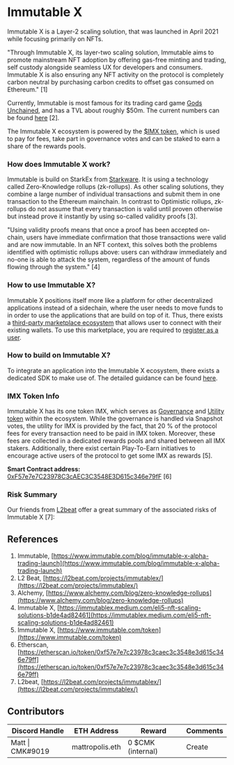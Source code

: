 # Immutable X

Immutable X is a Layer-2 scaling solution, that was launched in April 2021 while focusing primarily on NFTs.&#x20;

"Through Immutable X, its layer-two scaling solution, Immutable aims to promote mainstream NFT adoption by offering gas-free minting and trading, self custody alongside seamless UX for developers and consumers. Immutable X is also ensuring any NFT activity on the protocol is completely carbon neutral by purchasing carbon credits to offset gas consumed on Ethereum." \[1]

Currently, Immutable is most famous for its trading card game [Gods Unchained](https://godsunchained.com/), and has a TVL about roughly $50m. The current numbers can be found [here](https://l2beat.com/projects/immutablex/) \[2].

The Immutable X ecosystem is powered by the [$IMX token](https://www.coingecko.com/en/coins/immutable-x), which is used to pay for fees, take part in governance votes and can be staked to earn a share of the rewards pools.

### How does Immutable X work?

Immutable is build on StarkEx from [Starkware](starkware.md). It is using a technology called Zero-Knowledge rollups (zk-rollups). As other scaling solutions, they combine a large number of individual transactions and submit them in one transaction to the Ethereum mainchain. In contrast to Optimistic rollups, zk-rollups do not assume that every transaction is valid until proven otherwise but instead prove it instantly by using so-called validity proofs \[3].

"Using validity proofs means that once a proof has been accepted on-chain, users have immediate confirmation that those transactions were valid and are now immutable. In an NFT context, this solves both the problems identified with optimistic rollups above: users can withdraw immediately and no-one is able to attack the system, regardless of the amount of funds flowing through the system." \[4]

### How to use Immutable X?

Immutable X positions itself more like a platform for other decentralized applications instead of a sidechain, where the user needs to move funds to in order to use the applications that are build on top of it. Thus, there exists a [third-party marketplace ecosystem](https://market.immutable.com/) that allows user to connect with their existing wallets. To use this marketplace, you are required to [register as a user](https://docs.x.immutable.com/docs/getting-started-guide#register-a-user-account).

### How to build on Immutable X?

To integrate an application into the Immutable X ecosystem, there exists a dedicated SDK to make use of. The detailed guidance can be found [here](https://docs.x.immutable.com/docs/getting-started-guide).

### IMX Token Info

Immutable X has its one token IMX, which serves as [Governance](../../asset-layer/governance-token.md) and [Utility token](../../asset-layer/utility-token.md) within the ecosystem. While the governance is handled via Snapshot votes, the utility for IMX is provided by the fact, that 20 % of the protocol fees for every transaction need to be paid in IMX token. Moreover, these fees are collected in a dedicated rewards pools and shared between all IMX stakers. Additionally, there exist certain Play-To-Earn initiatives to encourage active users of the protocol to get some IMX as rewards \[5].

**Smart Contract address:** [0xF57e7e7C23978C3cAEC3C3548E3D615c346e79fF](https://etherscan.io/token/0xf57e7e7c23978c3caec3c3548e3d615c346e79ff) \[6]

### Risk Summary

Our friends from [L2beat](https://l2beat.com/) offer a great summary of the associated risks of Immutable X \[7]:



## References

1. Immutable, [https://www.immutable.com/blog/immutable-x-alpha-trading-launch](https://www.immutable.com/blog/immutable-x-alpha-trading-launch)
2. L2 Beat, [https://l2beat.com/projects/immutablex/](https://l2beat.com/projects/immutablex/)
3. Alchemy, [https://www.alchemy.com/blog/zero-knowledge-rollups](https://www.alchemy.com/blog/zero-knowledge-rollups)
4. Immutable X, [https://immutablex.medium.com/eli5-nft-scaling-solutions-b1de4ad82461](https://immutablex.medium.com/eli5-nft-scaling-solutions-b1de4ad82461)
5. Immutable X, [https://www.immutable.com/token](https://www.immutable.com/token)
6. Etherscan, [https://etherscan.io/token/0xf57e7e7c23978c3caec3c3548e3d615c346e79ff](https://etherscan.io/token/0xf57e7e7c23978c3caec3c3548e3d615c346e79ff)
7. L2beat, [https://l2beat.com/projects/immutablex/](https://l2beat.com/projects/immutablex/)



## Contributors

| Discord Handle   | ETH Address     | Reward            | Comments |
| ---------------- | --------------- | ----------------- | -------- |
| Matt \| CMK#9019 | mattropolis.eth | 0 $CMK (internal) | Create   |
